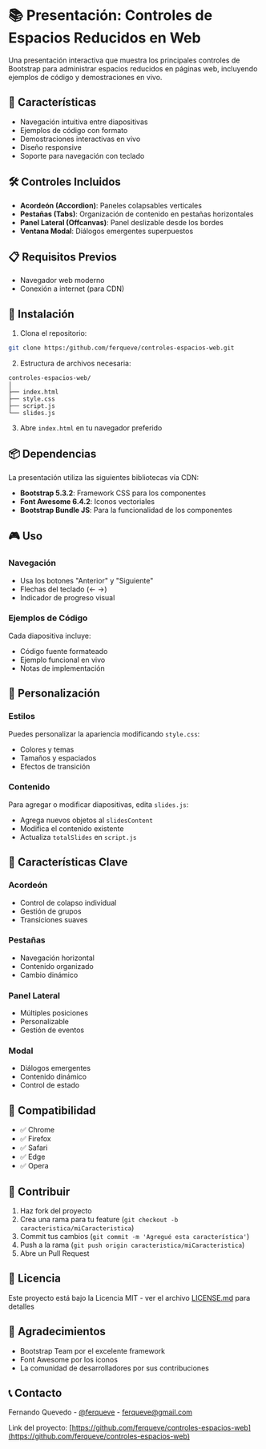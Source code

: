 # 📚 Presentación: Controles de Espacios Reducidos en Web

Una presentación interactiva que muestra los principales controles de Bootstrap para administrar espacios reducidos en páginas web, incluyendo ejemplos de código y demostraciones en vivo.

## 🚀 Características

- Navegación intuitiva entre diapositivas
- Ejemplos de código con formato
- Demostraciones interactivas en vivo
- Diseño responsive
- Soporte para navegación con teclado

## 🛠️ Controles Incluidos

- **Acordeón (Accordion)**: Paneles colapsables verticales
- **Pestañas (Tabs)**: Organización de contenido en pestañas horizontales
- **Panel Lateral (Offcanvas)**: Panel deslizable desde los bordes
- **Ventana Modal**: Diálogos emergentes superpuestos

## 📋 Requisitos Previos

- Navegador web moderno
- Conexión a internet (para CDN)

## 🔧 Instalación

1. Clona el repositorio:
```bash
git clone https:/github.com/ferqueve/controles-espacios-web.git
```

2. Estructura de archivos necesaria:
```
controles-espacios-web/
│
├── index.html
├── style.css
├── script.js
└── slides.js
```

3. Abre `index.html` en tu navegador preferido

## 📦 Dependencias

La presentación utiliza las siguientes bibliotecas vía CDN:

- **Bootstrap 5.3.2**: Framework CSS para los componentes
- **Font Awesome 6.4.2**: Iconos vectoriales
- **Bootstrap Bundle JS**: Para la funcionalidad de los componentes

## 🎮 Uso

### Navegación

- Usa los botones "Anterior" y "Siguiente"
- Flechas del teclado (← →)
- Indicador de progreso visual

### Ejemplos de Código

Cada diapositiva incluye:
- Código fuente formateado
- Ejemplo funcional en vivo
- Notas de implementación

## 🎨 Personalización

### Estilos

Puedes personalizar la apariencia modificando `style.css`:
- Colores y temas
- Tamaños y espaciados
- Efectos de transición

### Contenido

Para agregar o modificar diapositivas, edita `slides.js`:
- Agrega nuevos objetos al `slidesContent`
- Modifica el contenido existente
- Actualiza `totalSlides` en `script.js`

## 🔑 Características Clave

### Acordeón
- Control de colapso individual
- Gestión de grupos
- Transiciones suaves

### Pestañas
- Navegación horizontal
- Contenido organizado
- Cambio dinámico

### Panel Lateral
- Múltiples posiciones
- Personalizable
- Gestión de eventos

### Modal
- Diálogos emergentes
- Contenido dinámico
- Control de estado

## 📱 Compatibilidad

- ✅ Chrome
- ✅ Firefox
- ✅ Safari
- ✅ Edge
- ✅ Opera

## 👥 Contribuir

1. Haz fork del proyecto
2. Crea una rama para tu feature (`git checkout -b caracteristica/miCaracteristica`)
3. Commit tus cambios (`git commit -m 'Agregué esta característica'`)
4. Push a la rama (`git push origin caracteristica/miCaracteristica`)
5. Abre un Pull Request

## 📄 Licencia

Este proyecto está bajo la Licencia MIT - ver el archivo [LICENSE.md](LICENSE.md) para detalles

## 🙏 Agradecimientos

- Bootstrap Team por el excelente framework
- Font Awesome por los iconos
- La comunidad de desarrolladores por sus contribuciones

## 📞 Contacto

Fernando Quevedo - [@ferqueve](https://twitter.com/ferqueve) - ferqueve@gmail.com

Link del proyecto: [https://github.com/ferqueve/controles-espacios-web](https://github.com/ferqueve/controles-espacios-web)
